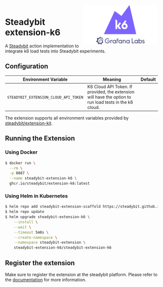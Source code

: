 <img src="./logo.webp" height="130" align="right" alt="Kong logo">

# Steadybit extension-k6

A [Steadybit](https://www.steadybit.com/) action implementation to integrate k6 load tests into Steadybit experiments.

## Configuration

| Environment Variable                  | Meaning                                                                                                | Default |
|---------------------------------------|--------------------------------------------------------------------------------------------------------|---------|
| `STEADYBIT_EXTENSION_CLOUD_API_TOKEN` | K6 Cloud API Token. If provided, the extension will have the option to run load tests in the k6 cloud. |         |

The extension supports all environment variables provided by [steadybit/extension-kit](https://github.com/steadybit/extension-kit#environment-variables).

## Running the Extension

### Using Docker

```sh
$ docker run \
  --rm \
  -p 8087 \
  --name steadybit-extension-k6 \
  ghcr.io/steadybit/extension-k6:latest
```

### Using Helm in Kubernetes

```sh
$ helm repo add steadybit-extension-scaffold https://steadybit.github.io/extension-k6
$ helm repo update
$ helm upgrade steadybit-extension-k6 \
    --install \
    --wait \
    --timeout 5m0s \
    --create-namespace \
    --namespace steadybit-extension \
    steadybit-extension-k6/steadybit-extension-k6
```

## Register the extension

Make sure to register the extension at the steadybit platform. Please refer to
the [documentation](https://docs.steadybit.com/integrate-with-steadybit/extensions/extension-installation) for more information.

